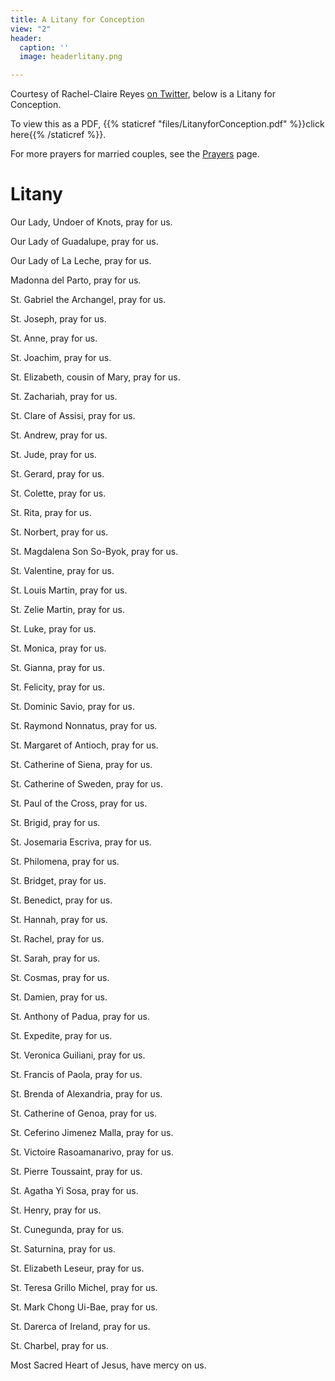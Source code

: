 ```yaml
---
title: A Litany for Conception
view: "2"
header:
  caption: ''
  image: headerlitany.png

---
```

Courtesy of Rachel-Claire Reyes [on Twitter](https://web.archive.org/web/20200722190036/https://twitter.com/misstrinity3n1/status/1285716584011571200), below is a Litany for Conception.

To view this as a PDF, {{% staticref "files/LitanyforConception.pdf" %}}click here{{% /staticref %}}.

For more prayers for married couples, see the [Prayers](https://www.latinmasswedding.com/prayers/) page.

# Litany

Our Lady, Undoer of Knots, pray for us.

Our Lady of Guadalupe, pray for us.

Our Lady of La Leche, pray for us.

Madonna del Parto, pray for us.

St. Gabriel the Archangel, pray for us.

St. Joseph, pray for us.

St. Anne, pray for us.

St. Joachim, pray for us.

St. Elizabeth, cousin of Mary, pray for us.

St. Zachariah, pray for us.

St. Clare of Assisi, pray for us.

St. Andrew, pray for us.

St. Jude, pray for us.

St. Gerard, pray for us.

St. Colette, pray for us.

St. Rita, pray for us.

St. Norbert, pray for us.

St. Magdalena Son So-Byok, pray for us.

St. Valentine, pray for us.

St. Louis Martin, pray for us.

St. Zelie Martin, pray for us.

St. Luke, pray for us.

St. Monica, pray for us.

St. Gianna, pray for us.

St. Felicity, pray for us.

St. Dominic Savio, pray for us.

St. Raymond Nonnatus, pray for us.

St. Margaret of Antioch, pray for us.

St. Catherine of Siena, pray for us.

St. Catherine of Sweden, pray for us.

St. Paul of the Cross, pray for us.

St. Brigid, pray for us.

St. Josemaria Escriva, pray for us.

St. Philomena, pray for us.

St. Bridget, pray for us.

St. Benedict, pray for us.

St. Hannah, pray for us.

St. Rachel, pray for us.

St. Sarah, pray for us.

St. Cosmas, pray for us.

St. Damien, pray for us.

St. Anthony of Padua, pray for us.

St. Expedite, pray for us.

St. Veronica Guiliani, pray for us.

St. Francis of Paola, pray for us.

St. Brenda of Alexandria, pray for us.

St. Catherine of Genoa, pray for us.

St. Ceferino Jimenez Malla, pray for us.

St. Victoire Rasoamanarivo, pray for us.

St. Pierre Toussaint, pray for us.

St. Agatha Yi Sosa, pray for us.

St. Henry, pray for us.

St. Cunegunda, pray for us.

St. Saturnina, pray for us.

St. Elizabeth Leseur, pray for us.

St. Teresa Grillo Michel, pray for us.

St. Mark Chong Ui-Bae, pray for us.

St. Darerca of Ireland, pray for us.

St. Charbel, pray for us.

Most Sacred Heart of Jesus, have mercy on us.
